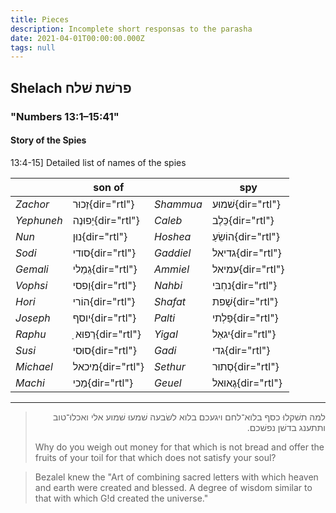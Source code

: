 ```yaml
---
title: Pieces 
description: Incomplete short responsas to the parasha
date: 2021-04-01T00:00:00.000Z
tags: null
---
```


## Shelach פרשׁת שׁלח

### "Numbers 13:1–15:41"

#### Story of the Spies

13:4-15] Detailed list of names of the spies

||  son of ||spy |
| ---| --- | --- | ---|
|_Zachor_| זַכוּר{dir="rtl"} | _Shammua_ | שׁמוּע{dir="rtl"}|
|_Yephuneh_| יַפוּנֶה{dir="rtl"}| _Caleb_|  כֵּלֶב{dir="rtl"} |
|_Nun_| נוּן{dir="rtl"}| _Hoshea_ | הוֹשֵׂעַ{dir="rtl"}|
|_Sodi_| סודי{dir="rtl"}| _Gaddiel_ | גדיאל{dir="rtl"}|
|_Gemali_| גֵמַלי{dir="rtl"}|_Ammiel_ | עמיאל{dir="rtl"}|
|_Vophsi_| וַפסי{dir="rtl"}|_Nahbi_ | נחְבּי{dir="rtl"} |
|_Hori_| הוֹרי{dir="rtl"}|_Shafat_ | שָׁפת{dir="rtl"} |
|_Joseph_| יוסף{dir="rtl"}|_Palti_| פַלְתי{dir="rtl"} |
|_Raphu_|ַ רַפוּא{dir="rtl"} |_Yigal_ |יגאַל{dir="rtl"} |
|_Susi_|סוּסי{dir="rtl"}| _Gadi_ | גדי{dir="rtl"}  |
|_Michael_|מיכאל{dir="rtl"}|_Sethur_ | סְתוּר{dir="rtl"} |
|_Machi_| מַכי{dir="rtl"} |_Geuel_ |גֶאוּאל{dir="rtl"}|

---

<blockquote>
 <p dir="rtl">
 למה תשׁקלוּ כסף בלוא־לחם ויגעכם בלוא לשׂבעה שׁמעוּ שׁמוע אלי ואכלוּ־טוב ותתענג בדשׁן נפשׁכם.
 </p>
   <p>
 Why do you weigh out money for that which is not bread and offer the fruits of your toil for that which does not satisfy your soul?
   </p>
 </blockquote>

> Bezalel knew the "Art of combining sacred letters with which heaven and earth were created and blessed. A degree of wisdom similar to that with which G!d created the universe."
